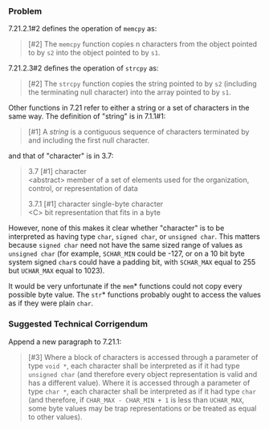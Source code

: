 ### Problem

7.21.2.1#2 defines the operation of `memcpy` as:

> \[#2\] The `memcpy` function copies n characters from the object pointed to by
> `s2` into the object pointed to by `s1`.

7.21.2.3#2 defines the operation of `strcpy` as:

> \[#2\] The `strcpy` function copies the string pointed to by `s2` (including the
> terminating null character) into the array pointed to by `s1`.

Other functions in 7.21 refer to either a string or a set of characters in the
same way. The definition of "string" is in 7.1.1#1:

> \[#1\] A *string* is a contiguous sequence of characters terminated by and
> including the first null character.

and that of "character" is in 3.7:

> 3.7 \[#1\] character  
> \<abstract\> member of a set of elements used for the organization, control, or
> representation of data
>
> 3.7.1 \[#1\] character single-byte character  
> \<C\> bit representation that fits in a byte

However, none of this makes it clear whether "character" is to be interpreted as
having type `char`, `signed char`, or `unsigned char`. This matters because
`signed char` need not have the same sized range of values as `unsigned char`
(for example, `SCHAR_MIN` could be -127, or on a 10 bit byte system signed
`char`s could have a padding bit, with `SCHAR_MAX` equal to 255 but `UCHAR_MAX`
equal to 1023).

It would be very unfortunate if the `mem`\* functions could not copy every
possible byte value. The `str`\* functions probably ought to access the values
as if they were plain `char`.

### Suggested Technical Corrigendum

Append a new paragraph to 7.21.1:

> \[#3\] Where a block of characters is accessed through a parameter of type `void
> *`, each character shall be interpreted as if it had type `unsigned char` (and
> therefore every object representation is valid and has a different value). Where
> it is accessed through a parameter of type `char *`, each character shall be
> interpreted as if it had type `char` (and therefore, if `CHAR_MAX - CHAR_MIN +
> 1` is less than `UCHAR_MAX`, some byte values may be trap representations or be
> treated as equal to other values).
